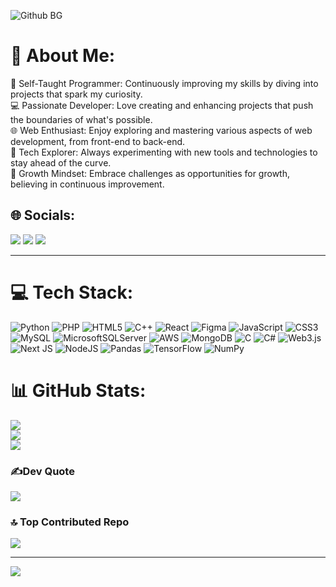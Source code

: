 ![Github BG](https://github.com/user-attachments/assets/41bb086b-8039-4850-86e4-42ae0ab6c792)


# 💫 About Me:
🌟 Self-Taught Programmer: Continuously improving my skills by diving into projects that spark my curiosity.<br>💻 Passionate Developer: Love creating and enhancing projects that push the boundaries of what's possible.<br>🌐 Web Enthusiast: Enjoy exploring and mastering various aspects of web development, from front-end to back-end.<br>🔧 Tech Explorer: Always experimenting with new tools and technologies to stay ahead of the curve.<br>🌱 Growth Mindset: Embrace challenges as opportunities for growth, believing in continuous improvement.


## 🌐 Socials:
<p>
<a href"mailto:devanshrpant@gmail.com" target="_blank"><img src="https://img.shields.io/badge/Gmail-D14836?style=for-the-badge&logo=gmail&logoColor=white"></a>
<a href="[https://www.instagram.com/devansh_pant/]" target="_blank"><img src="https://img.shields.io/badge/Instagram-E4405F?style=for-the-badge&logo=instagram&logoColor=white"></a>
<a href="[https://www.linkedin.com/in/devansh-pant060505/]" target="_blank"><img src="https://img.shields.io/badge/LinkedIn-0077B5?style=for-the-badge&logo=linkedin&logoColor=white"></a>
</p>
<hr/>


# 💻 Tech Stack:
 ![Python](https://img.shields.io/badge/python-3670A0?style=for-the-badge&logo=python&logoColor=ffdd54) ![PHP](https://img.shields.io/badge/php-%23777BB4.svg?style=for-the-badge&logo=php&logoColor=white) ![HTML5](https://img.shields.io/badge/html5-%23E34F26.svg?style=for-the-badge&logo=html5&logoColor=white) ![C++](https://img.shields.io/badge/c++-%2300599C.svg?style=for-the-badge&logo=c%2B%2B&logoColor=white) ![React](https://img.shields.io/badge/react-%2320232a.svg?style=for-the-badge&logo=react&logoColor=%2361DAFB) ![Figma](https://img.shields.io/badge/figma-%23F24E1E.svg?style=for-the-badge&logo=figma&logoColor=white) ![JavaScript](https://img.shields.io/badge/javascript-%23323330.svg?style=for-the-badge&logo=javascript&logoColor=%23F7DF1E) ![CSS3](https://img.shields.io/badge/css3-%231572B6.svg?style=for-the-badge&logo=css3&logoColor=white) ![MySQL](https://img.shields.io/badge/mysql-4479A1.svg?style=for-the-badge&logo=mysql&logoColor=white) ![MicrosoftSQLServer](https://img.shields.io/badge/Microsoft%20SQL%20Server-CC2927?style=for-the-badge&logo=microsoft%20sql%20server&logoColor=white) ![AWS](https://img.shields.io/badge/AWS-%23FF9900.svg?style=for-the-badge&logo=amazon-aws&logoColor=white) ![MongoDB](https://img.shields.io/badge/MongoDB-%234ea94b.svg?style=for-the-badge&logo=mongodb&logoColor=white) ![C](https://img.shields.io/badge/c-%2300599C.svg?style=for-the-badge&logo=c&logoColor=white) ![C#](https://img.shields.io/badge/c%23-%23239120.svg?style=for-the-badge&logo=csharp&logoColor=white) ![Web3.js](https://img.shields.io/badge/web3.js-F16822?style=for-the-badge&logo=web3.js&logoColor=white) ![Next JS](https://img.shields.io/badge/Next-black?style=for-the-badge&logo=next.js&logoColor=white) ![NodeJS](https://img.shields.io/badge/node.js-6DA55F?style=for-the-badge&logo=node.js&logoColor=white) ![Pandas](https://img.shields.io/badge/pandas-%23150458.svg?style=for-the-badge&logo=pandas&logoColor=white) ![TensorFlow](https://img.shields.io/badge/TensorFlow-%23FF6F00.svg?style=for-the-badge&logo=TensorFlow&logoColor=white) ![NumPy](https://img.shields.io/badge/numpy-%23013243.svg?style=for-the-badge&logo=numpy&logoColor=white)
# 📊 GitHub Stats:
![](https://github-readme-stats.vercel.app/api?username=DevanshPant&theme=gotham&hide_border=false&include_all_commits=true&count_private=true)<br/>
![](https://github-readme-streak-stats.herokuapp.com/?user=DevanshPant&theme=gotham&hide_border=false)<br/>
![](https://github-readme-stats.vercel.app/api/top-langs/?username=DevanshPant&theme=gotham&hide_border=false&include_all_commits=true&count_private=true&layout=compact)

### ✍️Dev Quote
![](https://quotes-github-readme.vercel.app/api?type=horizontal&theme=radical)

### 🔝 Top Contributed Repo
![](https://github-contributor-stats.vercel.app/api?username=DevanshPant&limit=5&theme=react&combine_all_yearly_contributions=true)

---
[![](https://visitcount.itsvg.in/api?id=DevanshPant&icon=6&color=13)](https://visitcount.itsvg.in)

<!-- Proudly created with GPRM ( https://gprm.itsvg.in ) -->

